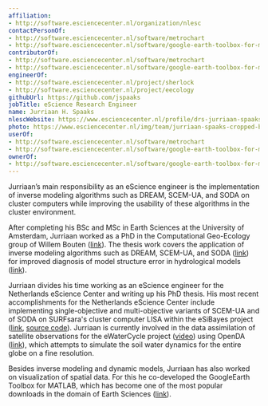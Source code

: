 ```yaml
---
affiliation:
- http://software.esciencecenter.nl/organization/nlesc
contactPersonOf:
- http://software.esciencecenter.nl/software/metrochart
- http://software.esciencecenter.nl/software/google-earth-toolbox-for-matlab
contributorOf:
- http://software.esciencecenter.nl/software/metrochart
- http://software.esciencecenter.nl/software/google-earth-toolbox-for-matlab
engineerOf:
- http://software.esciencecenter.nl/project/sherlock
- http://software.esciencecenter.nl/project/eecology
githubUrl: https://github.com/jspaaks
jobTitle: eScience Research Engineer
name: Jurriaan H. Spaaks
nlescWebsite: https://www.esciencecenter.nl/profile/drs-jurriaan-spaaks
photo: https://www.esciencecenter.nl/img/team/jurriaan-spaaks-cropped-bw-new.jpg
userOf:
- http://software.esciencecenter.nl/software/metrochart
- http://software.esciencecenter.nl/software/google-earth-toolbox-for-matlab
ownerOf:
- http://software.esciencecenter.nl/software/google-earth-toolbox-for-matlab
---
```

Jurriaan’s main responsibility as an eScience engineer is the implementation of inverse modeling algorithms such as DREAM, SCEM-UA, and SODA on cluster computers while improving the usability of these algorithms in the cluster environment.

After completing his BSc and MSc in Earth Sciences at the University of Amsterdam, Jurriaan worked as a PhD in the Computational Geo-Ecology group of Willem Bouten ([link](http://ibed.uva.nl/research/research-groups/content/computational-geo-ecology/computational-geo-ecology.html)). The thesis work covers the application of inverse modeling algorithms such as DREAM, SCEM-UA, and SODA ([link](http://faculty.sites.uci.edu/jasper/publications/)) for improved diagnosis of model structure error in hydrological models ([link](http://www.hydrol-earth-syst-sci.net/17/3455/2013/hess-17-3455-2013.pdf)).

Jurriaan divides his time working as an eScience engineer for the Netherlands eScience Center and writing up his PhD thesis. His most recent accomplishments for the Netherlands eScience Center include implementing single-objective and multi-objective variants of SCEM-UA and of SODA on SURFsara's cluster computer LISA within the eSiBayes project ([link](https://www.esciencecenter.nl/project/esibayes), [source code](https://github.com/NLeSC/esibayes)). Jurriaan is currently involved in the data assimilation of satellite observations for the eWaterCycle project ([video](http://www.youtube.com/watch?v=fOZYCBY3yz4)) using OpenDA ([link](http://www.openda.org/)), which attempts to simulate the soil water dynamics for the entire globe on a fine resolution.

Besides inverse modeling and dynamic models, Jurriaan has also worked on visualization of spatial data. For this he co-developed the GoogleEarth Toolbox for MATLAB, which has become one of the most popular downloads in the domain of Earth Sciences ([link](http://www.mathworks.nl/matlabcentral/fileexchange/12954-google-earth-toolbox)).

